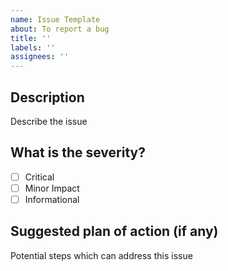 ```yaml
---
name: Issue Template
about: To report a bug
title: ''
labels: ''
assignees: ''
---
```


## Description
Describe the issue

## What is the severity?
- [ ] Critical
- [ ] Minor Impact
- [ ] Informational

## Suggested plan of action (if any)
Potential steps which can address this issue

